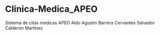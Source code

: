# Clinica-Medica_APEO

Sistema de citas medicas APEO
Aldo Agustin Barrera Cervantes
Salvador Calderón Martínez
